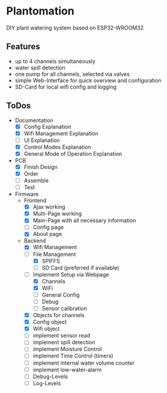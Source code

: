 # Plantomation

DIY plant watering system based on ESP32-WROOM32

## Features

- up to 4 channels simultaneously
- water spill detection
- one pump for all channels, selected via valves
- simple Web-Interface for quick overview and configuration
- SD-Card for local wifi config and logging

## ToDos

- Documentation
  - [x] Config Explanation
  - [x] Wifi Management Explanation
  - [ ] UI Explanation
  - [x] Control Modes Explanation
  - [x] General Mode of Operation Explanation
- PCB
  - [x] Finish Design
  - [x] Order
  - [ ] Assemble
  - [ ] Test
- Firmware
  - Frontend
    - [x] Ajax working
    - [x] Multi-Page working
    - [x] Main-Page with all necessary information
    - [ ] Config page
    - [x] About page
  - Backend
    - [x] Wifi Management
    - [ ] File Management
      - [x] SPIFFS
      - [ ] SD Card (preferred if available)
    - [ ] Implement Setup via Webpage
      - [x] Channels
      - [x] WiFi
      - [ ] General Config
      - [ ] Debug
      - [ ] Sensor calibration
    - [x] Objects for channels
    - [x] Config object
    - [x] Wifi object
    - [ ] implement sensor read
    - [ ] implement spill detection
    - [ ] implement Moisture Control
    - [ ] implement Time Control (timers)
    - [ ] implement internal water volume counter
    - [ ] implement low-water-alarm
    - [ ] Debug-Levels
    - [ ] Log-Levels
